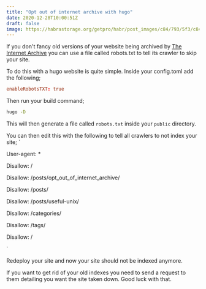 ```yaml
---
title: "Opt out of internet archive with hugo"
date: 2020-12-28T10:00:51Z
draft: false
image: https://habrastorage.org/getpro/habr/post_images/c84/793/5f3/c847935f3b452eec9eb554d7a7c61669.jpg
---
```


If you don't fancy old versions of your website being archived by [The Internet Archive](https://archive.org) you can use a file called robots.txt to tell its crawler to skip your site.

To do this with a hugo website is quite simple. Inside your config.toml add the following;
```toml
enableRobotsTXT: true
```

Then run your build command;
```sh
hugo -D
```

This will then generate a file called `robots.txt` inside your `public` directory.

You can then edit this with the following to tell all crawlers to not index your site;
`

User-agent: *

Disallow: /

Disallow: /posts/opt_out_of_internet_archive/

Disallow: /posts/

Disallow: /posts/useful-unix/

Disallow: /categories/

Disallow: /tags/

Disallow: /

`

Redeploy your site and now your site should not be indexed anymore.

If you want to get rid of your old indexes you need to send a request to them detailing you want the site taken down. Good luck with that.
